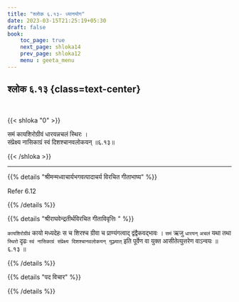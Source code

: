 ```yaml
---
title: "श्लोक ६.१३- ध्यानयोग"
date: 2023-03-15T21:25:19+05:30
draft: false
book:
    toc_page: true
    next_page: shloka14
    prev_page: shloka12
    menu : geeta_menu
---
```



## श्लोक ६.१३ {class=text-center}

<br/>

{{< shloka  "0"  >}}

समं कायशिरोग्रीवं धारयन्नचलं स्थिरः ।  
संप्रेक्ष्य नासिकाग्रं स्वं दिशश्चानवलोकयन् ॥६.१३॥

{{< /shloka >}}

---


{{% details "श्रीमन्मध्वाचार्यभगवत्पादाचर्य विरचित  गीताभाष्य" %}}

Refer 6.12

{{% /details %}}



{{% details "श्रीराघवेन्द्रतीर्थविरचित गीताविवृत्तिः " %}}

`कायशिरोग्रीवं` कायो मध्यदेहः स च शिरश्च ग्रीवा च
प्राण्यंगत्वाद् द्वंद्वैकवद्भावः । `समं` ऋजु `धारयन्`‌ `अचलं` यथा तथा 
`स्थिरो` दृढः `स्वं नासिकाग्रं संप्रेक्ष्य दिशश्चानवलोकयन्‌ युञ्ज्यात्` इति पूर्वेण 
वा युक्त आसीतेत्युत्तरेण वाऽन्वयः ॥ ६.१३ ॥

{{% /details %}}



{{% details "पद विचार" %}}


{{% /details %}}
